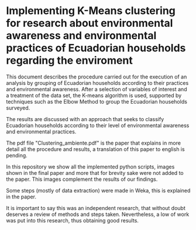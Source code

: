 <h1>Implementing K-Means clustering for research about environmental awareness and environmental practices of Ecuadorian households regarding the enviroment</h1>

This document describes the procedure carried out for the execution of an analysis by grouping of Ecuadorian households according to their practices and environmental awareness. After a selection of variables of interest and a treatment of the data set, the K-means algorithm is used, supported by techniques such as the Elbow Method to group the Ecuadorian households surveyed. 

The results are discussed with an approach that seeks to classify Ecuadorian households according to their level of environmental awareness and environmental practices.

The pdf file "Clustering_ambiente.pdf" is the paper that explains in more detail all the procedure and results, a translation of this paper to english is pending.

In this repository we show all the implemented python scripts, images shown in the final paper and more that for brevity sake were not added to the paper. This images complement the results of our findings.

Some steps (mostly of data extraction) were made in Weka, this is explained in the paper.


It is important to say this was an independent research, that without doubt deserves a review of methods and steps taken. Nevertheless, a low of work was put into this research, thus obtaining good results.
